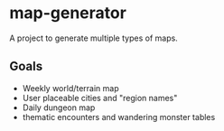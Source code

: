 # map-generator
 A project to generate multiple types of maps.

## Goals
* Weekly world/terrain map
* User placeable cities and "region names"
* Daily dungeon map
* thematic encounters and wandering monster tables
